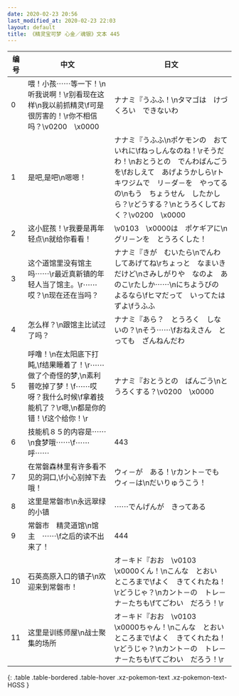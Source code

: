 ```yaml
---
date: 2020-02-23 20:56
last_modified_at: 2020-02-23 22:03
layout: default
title: 《精灵宝可梦 心金／魂银》文本 445
---
```

| 编号 | 中文 | 日文 |
| ---- | ---- | ---- |
| 0 | 喂！小孩⋯⋯等一下！\n听我说啊！\r别看现在这样\n我以前抓精灵\f可是很厉害的！\r你不相信吗？\v0200　\x0000 | ナナミ『うふふ！\nタマゴは　けづくろい　できないわ |
| 1 | 是吧,是吧\n嗯嗯！ | ナナミ『うふふ\nポケモンの　おていれに\fねっしんなのね！\rそうだわ！\nおとうとの　でんわばんごうを\fおしえて　あげようかしら\rトキワジムで　リ－ダ－を　やってるの\nもう　ちょうせん　したかしら？\rどうする？\nとうろくしておく？\v0200　\x0000 |
| 2 | 这小屁孩！\r我要是再年轻点\n就给你看看！ | \v0103　\x0000は　ポケギアに\nグリ－ンを　とうろくした！ |
| 3 | 这个道馆里没有馆主吗⋯⋯\r最近真新镇的年轻人当了馆主。\r⋯⋯哎？\n现在还在当吗？ | ナナミ『きが　むいたら\nでんわ　してあげてね\rちょっと　なまいき　だけど\nさみしがりや　なのよ　あのこ\rたしか⋯⋯\nにちようびの　よるなら\fヒマだって　いってたはずよ\fうふふ |
| 4 | 怎么样？\n跟馆主比试过了吗？ | ナナミ『あら？　とうろく　しないの？\nそう⋯⋯\fおねえさん　とっても　ざんねんだわ |
| 5 | 呼噜！\n在太阳底下打盹,\f结果睡着了！\r⋯⋯做了个奇怪的梦,\n素利普吃掉了梦！\f⋯⋯哎呀？我什么时候\f拿着技能机了？\r嗯,\n都是你的错！\f这个给你！\r | ナナミ『おとうとの　ばんごう\nとうろくする？\v0200　\x0000 |
| 6 | 技能机８５的内容是⋯⋯\n食梦哦⋯⋯\f⋯⋯呼⋯⋯ | 443 |
| 7 | 在常磐森林里有许多看不见的洞口,\f小心别掉下去哦！ | ウィ－が　ある！\rカント－でも　ウィ－は\nだいりゅうこう！ |
| 8 | 这里是常磐市\n永远翠绿的小镇 | ⋯⋯でんげんが　きってある |
| 9 | 常磐市　精灵道馆\n馆主　⋯⋯\f之后的读不出来了！ | 444 |
| 10 | 石英高原入口的镇子\n欢迎来到常磐市！ | オ－キド『おお　\v0103　\x0000くん！\nこんな　とおい　ところまで\fよく　きてくれたね！\rどうじゃ？\nカント－の　トレ－ナ－たちも\fてごわい　だろう！\r |
| 11 | 这里是训练师屋\n战士聚集的场所 | オ－キド『おお　\v0103　\x0000ちゃん！\nこんな　とおい　ところまで\fよく　きてくれたね！\rどうじゃ？\nカント－の　トレ－ナ－たちも\fてごわい　だろう！\r |
{: .table .table-bordered .table-hover .xz-pokemon-text .xz-pokemon-text-HGSS }